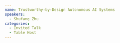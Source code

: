 ```yaml
---
name: Trustworthy-by-Design Autonomous AI Systems
speakers:
  - Shufang Zhu
categories:
  - Invited Talk
  - Table Host
---
```


